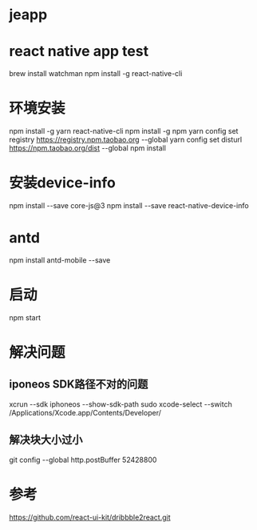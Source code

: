 # jeapp
# react native app test
brew install watchman
npm install -g react-native-cli

# 环境安装
npm install -g yarn react-native-cli
npm install -g npm
yarn config set registry https://registry.npm.taobao.org --global
yarn config set disturl https://npm.taobao.org/dist --global
npm install

# 安装device-info
npm install --save core-js@3
npm install --save react-native-device-info

# antd
npm install antd-mobile --save

# 启动
npm start


# 解决问题
## iponeos SDK路径不对的问题
xcrun --sdk iphoneos --show-sdk-path
sudo xcode-select --switch /Applications/Xcode.app/Contents/Developer/

## 解决块大小过小
git config --global http.postBuffer 52428800

# 参考
https://github.com/react-ui-kit/dribbble2react.git

